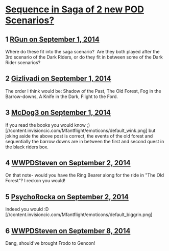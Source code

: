 # [Sequence in Saga of 2 new POD Scenarios?](https://community.fantasyflightgames.com/topic/120836-sequence-in-saga-of-2-new-pod-scenarios/)

## 1 [RGun on September 1, 2014](https://community.fantasyflightgames.com/topic/120836-sequence-in-saga-of-2-new-pod-scenarios/?do=findComment&comment=1241066)

Where do these fit into the saga scenario?  Are they both played after the 3rd scenario of the Dark Riders, or do they fit in between some of the Dark Rider scenarios?

## 2 [Gizlivadi on September 1, 2014](https://community.fantasyflightgames.com/topic/120836-sequence-in-saga-of-2-new-pod-scenarios/?do=findComment&comment=1241068)

The order I think would be: Shadow of the Past, The Old Forest, Fog in the Barrow-downs, A Knife in the Dark, Flight to the Ford.

## 3 [McDog3 on September 1, 2014](https://community.fantasyflightgames.com/topic/120836-sequence-in-saga-of-2-new-pod-scenarios/?do=findComment&comment=1241132)

If you read the books you would know ;) [//content.invisioncic.com/Mfantflight/emoticons/default_wink.png] but joking aside the above post is correct, the events of the old forest and sequentially the barrow downs are in between the first and second quest in the black riders box.

## 4 [WWPDSteven on September 2, 2014](https://community.fantasyflightgames.com/topic/120836-sequence-in-saga-of-2-new-pod-scenarios/?do=findComment&comment=1243644)

On that note- would you have the Ring Bearer along for the ride in "The Old Forest"? I reckon you would!

## 5 [PsychoRocka on September 2, 2014](https://community.fantasyflightgames.com/topic/120836-sequence-in-saga-of-2-new-pod-scenarios/?do=findComment&comment=1243673)

Indeed you would :D [//content.invisioncic.com/Mfantflight/emoticons/default_biggrin.png]

## 6 [WWPDSteven on September 8, 2014](https://community.fantasyflightgames.com/topic/120836-sequence-in-saga-of-2-new-pod-scenarios/?do=findComment&comment=1253432)

Dang, should've brought Frodo to Gencon!

